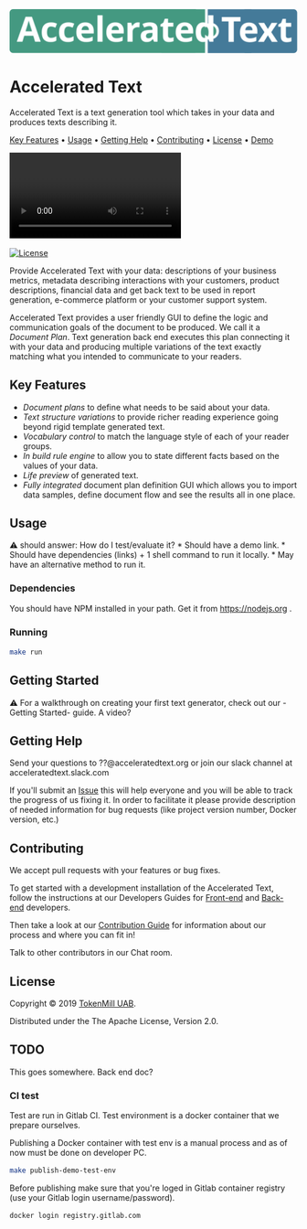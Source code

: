 ![Accelerated Text](docs/assets/accelerated-text-logo.svg)

# Accelerated Text

Accelerated Text is a text generation tool which takes in your data and produces texts describing it.


[Key Features](#Key_Features) • [Usage](#Usage) • [Getting Help](#Getting_Help) • [Contributing](#Contributing) • [License](#License) • [Demo](http://demo.acceleratedtext.org/)

![Accelerated Text](docs/assets/quick_demo.mp4)

[![License](https://img.shields.io/badge/License-Apache%202.0-blue.svg)](https://opensource.org/licenses/Apache-2.0)

Provide Accelerated Text with your data: descriptions of your business metrics, metadata describing interactions with your customers, product descriptions, financial data and get back text to be used in report generation, e-commerce platform or your customer support system.

Accelerated Text provides a user friendly GUI to define the logic and communication goals of the document to be produced. We call it a *Document Plan*.  Text generation back end executes this plan connecting it with your data and producing multiple variations of the text exactly matching what you intended to communicate to your readers.

## Key Features

* *Document plans* to define what needs to be said about your data.
* *Text structure variations* to provide richer reading experience going beyond rigid template generated text.
* *Vocabulary control* to match the language style of each of your reader groups.
* *In build rule engine* to allow you to state different facts based on the values of your data.
* *Life preview* of generated text.
* *Fully integrated* document plan definition GUI which allows you to import data samples, define document flow and see the results all in one place.

## Usage

⚠️ should answer: How do I test/evaluate it?
    * Should have a demo link.
    * Should have dependencies (links) + 1 shell command to run it locally.
    * May have an alternative method to run it.

### Dependencies

You should have NPM installed in your path. Get it from https://nodejs.org .

### Running

```bash
make run
```

## Getting Started

⚠️ For a walkthrough on creating your first text generator, check out our -Getting Started- guide. A video?

## Getting Help

Send your questions to ??@acceleratedtext.org or join our slack channel at acceleratedtext.slack.com

If you'll submit an [Issue](github/issues) this will help everyone and you will be able to track the progress of us fixing it. In order to facilitate it please provide description of needed information for bug requests (like project version number, Docker version, etc.)


## Contributing

We accept pull requests with your features or bug fixes.

To get started with a development installation of the Accelerated Text, follow the instructions at our Developers Guides for [Front-end](front-end/README.md) and [Back-end](docs/README-back-end.md) developers.

Then take a look at our [Contribution Guide](docs/contributing.md) for information about our process and where you can fit in!

Talk to other contributors in our Chat room.

## License 

Copyright &copy; 2019 [TokenMill UAB](http://www.tokenmill.lt).

Distributed under the The Apache License, Version 2.0.


## TODO

This goes somewhere. Back end doc?

### CI test

Test are run in Gitlab CI. Test environment is a docker container that we prepare ourselves.

Publishing a Docker container with test env is a manual process and as of now must be done on developer PC.

```bash
make publish-demo-test-env
```

Before publishing make sure that you're loged in Gitlab container registry (use your Gitlab login username/password).

```bash
docker login registry.gitlab.com
```
